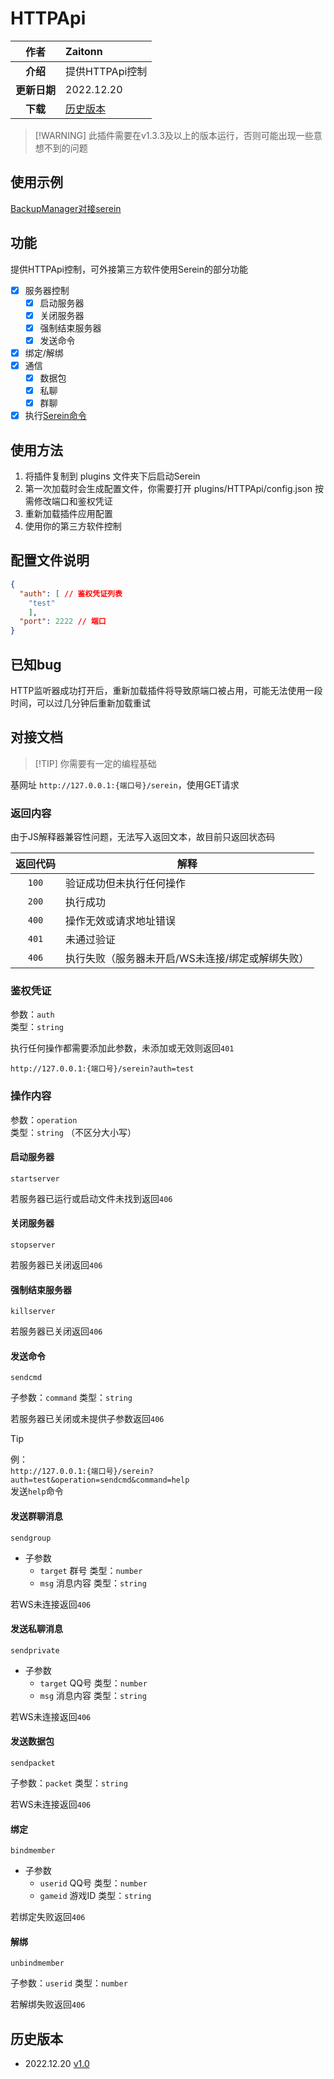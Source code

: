 
# HTTPApi

|     作者     | Zaitonn               |
| :----------: | :-------------------- |
|   **介绍**   | 提供HTTPApi控制       |
| **更新日期** | 2022.12.20            |
|   **下载**   | [历史版本](#历史版本) |

>[!WARNING] 此插件需要在v1.3.3及以上的版本运行，否则可能出现一些意想不到的问题

## 使用示例

[BackupManager对接serein](https://www.minebbs.com/resources/backupmanager-serein.5294/)

## 功能

提供HTTPApi控制，可外接第三方软件使用Serein的部分功能

- [x] 服务器控制
  - [x] 启动服务器
  - [x] 关闭服务器
  - [x] 强制结束服务器
  - [x] 发送命令
- [x] 绑定/解绑
- [x] 通信
  - [x] 数据包
  - [x] 私聊
  - [x] 群聊
- [x] 执行[Serein命令](Function/Command.md)

## 使用方法

1. 将插件复制到 plugins 文件夹下后启动Serein
2. 第一次加载时会生成配置文件，你需要打开 plugins/HTTPApi/config.json 按需修改端口和鉴权凭证
3. 重新加载插件应用配置
4. 使用你的第三方软件控制

## 配置文件说明

```json
{
  "auth": [ // 鉴权凭证列表
    "test"
    ],
  "port": 2222 // 端口
}
```

## 已知bug

HTTP监听器成功打开后，重新加载插件将导致原端口被占用，可能无法使用一段时间，可以过几分钟后重新加载重试

## 对接文档

>[!TIP] 你需要有一定的编程基础

基网址 `http://127.0.0.1:{端口号}/serein`，使用GET请求

### 返回内容

由于JS解释器兼容性问题，无法写入返回文本，故目前只返回状态码

| 返回代码 | 解释                                             |
| :------: | ------------------------------------------------ |
|  `100`   | 验证成功但未执行任何操作                         |
|  `200`   | 执行成功                                         |
|  `400`   | 操作无效或请求地址错误                           |
|  `401`   | 未通过验证                                       |
|  `406`   | 执行失败（服务器未开启/WS未连接/绑定或解绑失败） |

### 鉴权凭证

参数：`auth`  
类型：`string`

执行任何操作都需要添加此参数，未添加或无效则返回`401`

`http://127.0.0.1:{端口号}/serein?auth=test`

### 操作内容

参数：`operation`  
类型：`string` （不区分大小写）

#### 启动服务器

`startserver`

若服务器已运行或启动文件未找到返回`406`

#### 关闭服务器

`stopserver`

若服务器已关闭返回`406`

#### 强制结束服务器

`killserver`

若服务器已关闭返回`406`

#### 发送命令

`sendcmd`

子参数：`command` 类型：`string`

若服务器已关闭或未提供子参数返回`406`

>[!TIP]
>例：  
>`http://127.0.0.1:{端口号}/serein?auth=test&operation=sendcmd&command=help`  
> 发送`help`命令

#### 发送群聊消息

`sendgroup`

- 子参数
  - `target` 群号 类型：`number`
  - `msg` 消息内容 类型：`string`

若WS未连接返回`406`

#### 发送私聊消息

`sendprivate`

- 子参数
  - `target` QQ号 类型：`number`
  - `msg` 消息内容 类型：`string`

若WS未连接返回`406`

#### 发送数据包

`sendpacket`

子参数：`packet` 类型：`string`

若WS未连接返回`406`

#### 绑定

`bindmember`

- 子参数
  - `userid` QQ号 类型：`number`
  - `gameid` 游戏ID 类型：`string`

若绑定失败返回`406`

#### 解绑

`unbindmember`

子参数：`userid` 类型：`number`

若解绑失败返回`406`

## 历史版本

- 2022.12.20 [v1.0](https://download.serein.cc/https://raw.githubusercontent.com/Zaitonn/Serein-Docs/publish/JS/HTTPApi/v1.0/HTTPApi.js)
